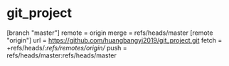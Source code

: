# git_project
[branch "master"] 
	remote = origin 
	merge = refs/heads/master
[remote "origin"] 
	url = https://github.com/huangbangyi2019/git_project.git 
	fetch = +refs/heads/*:refs/remotes/origin/* 
	push = refs/heads/master:refs/heads/master
